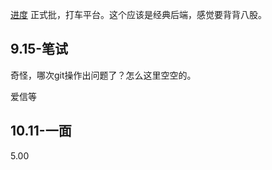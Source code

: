 [进度](https://campus.didiglobal.com/campus_apply/didiglobal/96064#/candidateHome/applications)
正式批，打车平台。这个应该是经典后端，感觉要背背八股。

## 9.15-笔试

奇怪，哪次git操作出问题了？怎么这里空空的。

爱信等

## 10.11-一面
5.00

